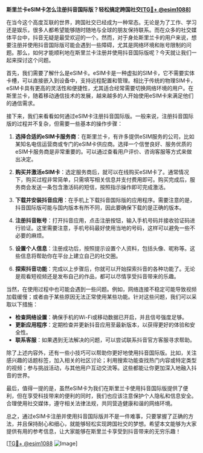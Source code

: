**斯里兰卡eSIM卡怎么注册抖音国际版？轻松搞定跨国社交[[TG💪+ @esim1088](https://t.me/s/esim1088)]**

在当今这个高度互联的世界，跨国社交已经成为一种常态。无论是为了工作、学习还是娱乐，很多人都希望能够随时随地与全球的朋友保持联系。而在众多的社交媒体平台中，抖音无疑是最受欢迎的一个。然而，对于身处斯里兰卡的用户来说，想要注册并使用抖音国际版可能会遇到一些障碍，尤其是网络环境和账号限制的问题。那么，如何才能顺利地在斯里兰卡注册并使用抖音国际版呢？今天就让我们一起来探讨这个问题。

首先，我们需要了解什么是eSIM卡。eSIM卡是一种虚拟的SIM卡，它不需要实体卡槽，可以直接嵌入到设备中，支持远程配置和管理。相比于传统的物理SIM卡，eSIM卡具有更高的灵活性和便捷性，尤其适合经常需要切换网络环境的用户。在斯里兰卡，随着移动通信技术的发展，越来越多的人开始使用eSIM卡来满足他们的通信需求。

接下来，我们来看看如何通过eSIM卡注册抖音国际版。一般来说，注册抖音国际版的过程并不复杂，但需要一些基本的操作步骤：

1. **选择合适的eSIM卡服务商**：在斯里兰卡，有许多提供eSIM服务的公司，比如某知名电信运营商或专门的eSIM卡供应商。选择一个信誉良好、服务优质的eSIM卡服务商是非常重要的。可以通过查看用户评价、咨询客服等方式来做出决定。

2. **购买并激活eSIM卡**：选定服务商后，就可以在线购买eSIM卡了。通常情况下，购买过程非常简单，只需填写相关信息并支付费用即可。购买完成后，服务商会发送一条包含激活码的短信，按照指示操作即可完成激活。

3. **下载并安装抖音应用**：在手机上下载抖音国际版的应用程序。需要注意的是，抖音国际版可能与国内版本有所不同，因此要确保下载的是正确的版本。

4. **注册抖音账号**：打开抖音应用，点击注册按钮，输入手机号码并接收验证码进行验证。这里需要注意，手机号码最好使用当地的号码，这样可以避免一些不必要的麻烦。

5. **设置个人信息**：注册成功后，按照提示设置个人资料，包括头像、昵称等。这些信息将帮助你在平台上建立自己的社交圈。

6. **探索抖音功能**：完成以上步骤后，你就可以开始探索抖音的各种功能了。无论是观看短视频还是发布自己的作品，都可以尽情享受抖音带来的乐趣。

当然，在使用过程中也可能会遇到一些问题。例如，网络连接不稳定可能导致视频加载缓慢；或者由于某些原因无法正常使用某些功能。针对这些问题，我们可以采取以下措施：

- **检查网络设置**：确保手机的Wi-Fi或移动数据已开启，并且信号强度足够。
- **更新应用程序**：定期检查并更新抖音应用至最新版本，以获得更好的体验和安全性。
- **联系客服**：如果遇到无法解决的问题，可以尝试联系抖音官方客服寻求帮助。

除了上述内容外，还有一些小技巧可以帮助你更好地使用抖音国际版。比如，关注感兴趣的话题标签，加入相关的社区讨论；利用搜索功能查找热门内容或特定类型的视频；参与挑战活动，与其他用户互动交流等。这些都能让你更加深入地融入抖音的世界。

最后，值得一提的是，虽然eSIM卡为我们在斯里兰卡使用抖音国际版提供了便利，但在享受科技带来的便利的同时，我们也应该注意保护个人隐私和信息安全。合理使用社交媒体，遵守相关法律法规，共同营造健康和谐的网络环境。

总之，通过eSIM卡注册并使用抖音国际版并不是一件难事，只要掌握了正确的方法，并且保持耐心和细心，就能够轻松实现跨国社交的梦想。希望本文能够为大家提供有用的参考信息，让大家能够在斯里兰卡享受到抖音带来的无穷乐趣！

[[TG💪+ @esim1088](https://t.me/s/esim1088) ![Image](https://i.postimg.cc/4NQfJmqS/Snipaste-2025-05-13-00-14-12.png)]